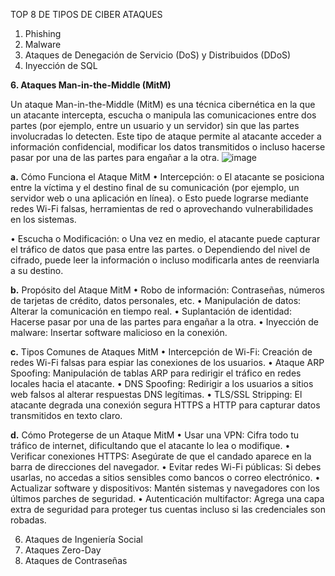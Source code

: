 TOP 8 DE TIPOS DE CIBER ATAQUES
1.	Phishing
2.	Malware
3.	Ataques de Denegación de Servicio (DoS) y Distribuidos (DDoS)
4.	Inyección de SQL
   
**6.	Ataques Man-in-the-Middle (MitM)**

   Un ataque Man-in-the-Middle (MitM) es una técnica cibernética en la que un atacante intercepta, escucha o manipula las comunicaciones entre dos partes (por ejemplo, entre un usuario y un servidor) sin que las partes involucradas lo detecten. Este tipo de ataque permite al atacante acceder a información confidencial, modificar los datos transmitidos o incluso hacerse pasar por una de las partes para engañar a la otra.
![image](https://github.com/user-attachments/assets/32b8e7c2-33f2-4e88-889b-2784f349a974)

 

**a.**	Cómo Funciona el Ataque MitM
•	Intercepción:
o	El atacante se posiciona entre la víctima y el destino final de su comunicación (por ejemplo, un servidor web o una aplicación en línea).
o	Esto puede lograrse mediante redes Wi-Fi falsas, herramientas de red o aprovechando vulnerabilidades en los sistemas.

•	Escucha o Modificación:
o	Una vez en medio, el atacante puede capturar el tráfico de datos que pasa entre las partes.
o	Dependiendo del nivel de cifrado, puede leer la información o incluso modificarla antes de reenviarla a su destino.

**b.**	Propósito del Ataque MitM
•	Robo de información: Contraseñas, números de tarjetas de crédito, datos personales, etc.
•	Manipulación de datos: Alterar la comunicación en tiempo real.
•	Suplantación de identidad: Hacerse pasar por una de las partes para engañar a la otra.
•	Inyección de malware: Insertar software malicioso en la conexión.

**c.**	Tipos Comunes de Ataques MitM
•	Intercepción de Wi-Fi: Creación de redes Wi-Fi falsas para espiar las conexiones de los usuarios.
•	Ataque ARP Spoofing: Manipulación de tablas ARP para redirigir el tráfico en redes locales hacia el atacante.
•	DNS Spoofing: Redirigir a los usuarios a sitios web falsos al alterar respuestas DNS legítimas.
•	TLS/SSL Stripping: El atacante degrada una conexión segura HTTPS a HTTP para capturar datos transmitidos en texto claro.

**d.**	Cómo Protegerse de un Ataque MitM
•	Usar una VPN: Cifra todo tu tráfico de internet, dificultando que el atacante lo lea o modifique.
•	Verificar conexiones HTTPS: Asegúrate de que el candado aparece en la barra de direcciones del navegador.
•	Evitar redes Wi-Fi públicas: Si debes usarlas, no accedas a sitios sensibles como bancos o correo electrónico.
•	Actualizar software y dispositivos: Mantén sistemas y navegadores con los últimos parches de seguridad.
•	Autenticación multifactor: Agrega una capa extra de seguridad para proteger tus cuentas incluso si las credenciales son robadas.

6.	Ataques de Ingeniería Social
7.	Ataques Zero-Day
8.	Ataques de Contraseñas
